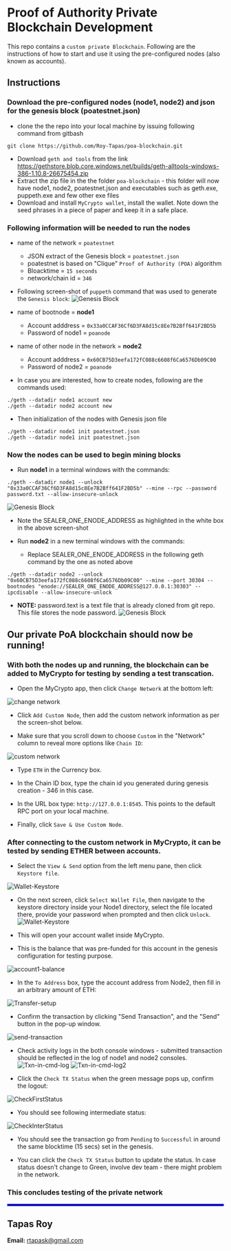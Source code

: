 # Proof of Authority Private Blockchain Development

This repo contains a `custom private Blockchain`. Following are the instructions of how to start and use it using the pre-configured
nodes (also known as accounts).

## Instructions

### Download the pre-configured nodes (node1, node2) and json for the genesis block (poatestnet.json)
* clone the the repo into your local machine by issuing following command from gitbash
```
git clone https://github.com/Roy-Tapas/poa-blockchain.git
```
* Download `geth and tools` from the link https://gethstore.blob.core.windows.net/builds/geth-alltools-windows-386-1.10.8-26675454.zip
* Extract the zip file in the the folder `poa-blockchain` - this folder will now have node1, node2, poatestnet.json and executables such as geth.exe, puppeth.exe and few other exe files
* Download and install `MyCrypto wallet`, install the wallet. Note down the seed phrases in a piece of paper and keep it in a safe place.

### Following information will be needed to run the nodes

* name of the network = `poatestnet`
    * JSON extract of the Genesis block = `poatestnet.json`
    * poatestnet is based on "Clique" `Proof of Authority (POA)` algorithm
    * Bloacktime = `15 seconds`
    * network/chain id = `346`

* Following screen-shot of `puppeth` command that was used to generate the `Genesis block`:
![Genesis Block](Screenshots/01.Genesis-block.png)


* name of bootnode = **node1**
    * Account adddress = `0x33a0CCAF36Cf6D3FA8d15c8Ee7B2Bff641F2BD5b`
    * Password of node1 = `poanode`
* name of other node in the network = **node2**
    * Account adddress = `0x60CB75D3eefa172fC088c6608f6Ca6576Db09C00`
    * Password of node2 = `poanode`

* In case you are interested, how to create nodes, following are the commands used:
```
./geth --datadir node1 account new
./geth --datadir node2 account new
```

* Then initialization of the nodes with Genesis json file
```
./geth --datadir node1 init poatestnet.json
./geth --datadir node1 init poatestnet.json
```

### Now the nodes can be used to begin mining blocks 
* Run **node1** in a terminal windows with the commands:
```
./geth --datadir node1 --unlock "0x33a0CCAF36Cf6D3FA8d15c8Ee7B2Bff641F2BD5b" --mine --rpc --password password.txt --allow-insecure-unlock 
```
![Genesis Block](Screenshots/02.Node1-running.png)
* Note the SEALER_ONE_ENODE_ADDRESS as highlighted in the white box in the above screen-shot

* Run **node2** in a new terminal windows with the commands:
    * Replace SEALER_ONE_ENODE_ADDRESS in the following geth command by the one as noted above
```
./geth --datadir node2 --unlock "0x60CB75D3eefa172fC088c6608f6Ca6576Db09C00" --mine --port 30304 --bootnodes "enode://SEALER_ONE_ENODE_ADDRESS@127.0.0.1:30303" --ipcdisable --allow-insecure-unlock
```
* **NOTE:** password.text is a text file that is already cloned from git repo. This file stores the node password.
![Genesis Block](Screenshots/03.Node2-running.png)

## Our private PoA blockchain should now be running!  
  
    
### With both the nodes up and running, the blockchain can be added to MyCrypto for testing by sending a test transcation.
* Open the MyCrypto app, then click `Change Network` at the bottom left:

![change network](Screenshots/04.Change-network.png)

* Click `Add Custom Node`, then add the custom network information as per the screen-shot below.

* Make sure that you scroll down to choose `Custom` in the "Network" column to reveal more options like `Chain ID`:

![custom network](Screenshots/05.Custom-network-config.png)

* Type `ETH` in the Currency box.   

* In the Chain ID box, type the chain id you generated during genesis creation - 346 in this case.

* In the URL box type: `http://127.0.0.1:8545`.  This points to the default RPC port on your local machine.

* Finally, click `Save & Use Custom Node`. 


### After connecting to the custom network in MyCrypto, it can be tested by sending ETHER between accounts.

* Select the `View & Send` option from the left menu pane, then click `Keystore file`.

![Wallet-Keystore](Screenshots/06.node1-keystore1.png)

* On the next screen, click `Select Wallet File`, then navigate to the keystore directory inside your Node1 directory, select the file located there, provide your password when prompted and then click `Unlock`.
![Wallet-Keystore](Screenshots/07.node1-keystore2.png)

* This will open your account wallet inside MyCrypto. 

* This is the balance that was pre-funded for this account in the genesis configuration for testing purpose.   

![account1-balance](Screenshots/08.Account1-balance.png)

* In the `To Address` box, type the account address from Node2, then fill in an arbitrary amount of ETH:

 ![Transfer-setup](Screenshots/09.Transfer-setup.png)

* Confirm the transaction by clicking "Send Transaction", and the "Send" button in the pop-up window.  

 ![send-transaction](Screenshots/10.Send-transaction.png)
 
* Check activity logs in the both console windows - submitted transaction should be reflected in the log of node1 and node2 consoles.
 ![Txn-in-cmd-log](Screenshots/11.Txn-in-cmd-log.png)
 ![Txn-in-cmd-log2](Screenshots/12.Txn-in-cmd-log2.png)
 

* Click the `Check TX Status` when the green message pops up, confirm the logout:

 ![CheckFirstStatus](Screenshots/13.CheckFirstStatus.png)

* You should see following intermediate status:

 ![CheckInterStatus](Screenshots/14.CheckInterStatus.png)

* You should see the transaction go from `Pending` to `Successful` in around the same blocktime (15 secs) set in the genesis.

* You can click the `Check TX Status` button to update the status. In case status doesn't change to Green, involve dev team - there might problem in the network.

### This concludes testing of the private network


<hr style="border:2px solid blue"> </hr>

## Tapas Roy

**Email:** rtapask@gmail.com